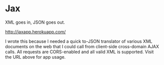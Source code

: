 Jax
======

XML goes in, JSON goes out.

http://jaxapp.herokuapp.com/

I wrote this because I needed a quick to-JSON translator of various XML documents on the web that I could call from client-side cross-domain AJAX calls. All requests are CORS-enabled and all valid XML is supported. Visit the URL above for app usage.